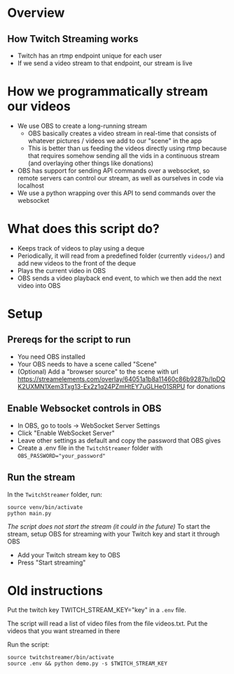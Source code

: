 # Overview
## How Twitch Streaming works
- Twitch has an rtmp endpoint unique for each user
- If we send a video stream to that endpoint, our stream is live

# How we programmatically stream our videos
- We use OBS to create a long-running stream
    - OBS basically creates a video stream in real-time that consists of whatever pictures / videos we add to our "scene" in the app
    - This is better than us feeding the videos directly using rtmp because that requires somehow sending all the vids in a continuous stream (and overlaying other things like donations)
- OBS has support for sending API commands over a websocket, so remote servers can control our stream, as well as ourselves in code via localhost
- We use a python wrapping over this API to send commands over the websocket

# What does this script do?
- Keeps track of videos to play using a deque
- Periodically, it will read from a predefined folder (currently ```videos/```) and add new videos to the front of the deque
- Plays the current video in OBS
- OBS sends a video playback end event, to which we then add the next video into OBS

# Setup

## Prereqs for the script to run
- You need OBS installed
- Your OBS needs to have a scene called "Scene"
- (Optional) Add a "browser source" to the scene with url https://streamelements.com/overlay/64051a1b8a11460c86b9287b/IpDQK2UXMN1Xem3Txg13-Ex2z1q24PZmHtEY7uGLHe01SRPU for donations

## Enable Websocket controls in OBS
- In OBS, go to tools -> WebSocket Server Settings
- Click "Enable WebSocket Server"
- Leave other settings as default and copy the password that OBS gives
- Create a .env file in the ```TwitchStreamer``` folder with ```OBS_PASSWORD="your_password"```

## Run the stream
In the ```TwitchStreamer``` folder, run:

```
source venv/bin/activate
python main.py
```

*The script does not start the stream (it could in the future)* To start the stream, setup OBS
for streaming with your Twitch key and start it through OBS

- Add your Twitch stream key to OBS
- Press "Start streaming"











# Old instructions
Put the twitch key TWITCH_STREAM_KEY="key" in a ```.env``` file.

The script will read a list of video files from the file videos.txt. Put the videos that you want streamed in there

Run the script:
```
source twitchstreamer/bin/activate
source .env && python demo.py -s $TWITCH_STREAM_KEY
```
